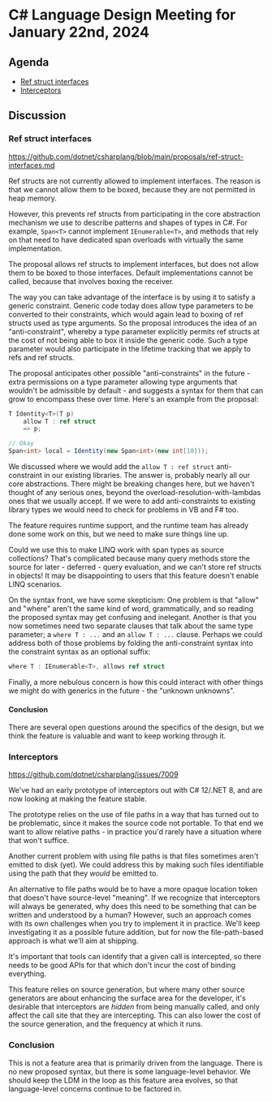 # C# Language Design Meeting for January 22nd, 2024

## Agenda

- [Ref struct interfaces](#ref-struct-interfaces)
- [Interceptors](#interceptors)

## Discussion

### Ref struct interfaces

https://github.com/dotnet/csharplang/blob/main/proposals/ref-struct-interfaces.md

Ref structs are not currently allowed to implement interfaces. The reason is that we cannot allow them to be boxed, because they are not permitted in heap memory. 

However, this prevents ref structs from participating in the core abstraction mechanism we use to describe patterns and shapes of types in C#. For example, `Span<T>` cannot implement `IEnumerable<T>`, and methods that rely on that need to have dedicated span overloads with virtually the same implementation.

The proposal allows ref structs to implement interfaces, but does not allow them to be boxed to those interfaces. Default implementations cannot be called, because that involves boxing the receiver. 

The way you can take advantage of the interface is by using it to satisfy a generic constraint. Generic code today does allow type parameters to be converted to their constraints, which would again lead to boxing of ref structs used as type arguments. So the proposal introduces the idea of an "anti-constraint", whereby a type parameter explicitly permits ref structs at the cost of not being able to box it inside the generic code. Such a type parameter would also participate in the lifetime tracking that we apply to refs and ref structs.

The proposal anticipates other possible "anti-constraints" in the future - extra permissions on a type parameter allowing type arguments that wouldn't be admissible by default - and suggests a syntax for them that can grow to encompass these over time. Here's an example from the proposal:

``` c#
T Identity<T>(T p)
    allow T : ref struct
    => p;

// Okay
Span<int> local = Identity(new Span<int>(new int[10]));
```

We discussed where we would add the `allow T : ref struct` anti-constraint in our existing libraries. The answer is, probably nearly all our core abstractions. There might be breaking changes here, but we haven't thought of any serious ones, beyond the overload-resolution-with-lambdas ones that we usually accept. If we were to add anti-constraints to existing library types we would need to check for problems in VB and F# too.

The feature requires runtime support, and the runtime team has already done some work on this, but we need to make sure things line up.

Could we use this to make LINQ work with span types as source collections? That's complicated because many query methods store the source for later - deferred - query evaluation, and we can't store ref structs in objects! It may be disappointing to users that this feature doesn't enable LINQ scenarios.

On the syntax front, we have some skepticism: One problem is that "allow" and "where" aren't the same kind of word, grammatically, and so reading the proposed syntax may get confusing and inelegant. Another is that you now sometimes need two separate clauses that talk about the same type parameter; a `where T : ...` and an `allow T : ...` clause. Perhaps we could address both of those problems by folding the anti-constraint syntax into the constraint syntax as an optional suffix:

``` c#
where T : IEnumerable<T>, allows ref struct
```

Finally, a more nebulous concern is how this could interact with other things we might do with generics in the future - the "unknown unknowns".

#### Conclusion

There are several open questions around the specifics of the design, but we think the feature is valuable and want to keep working through it.

### Interceptors

https://github.com/dotnet/csharplang/issues/7009

We've had an early prototype of interceptors out with C# 12/.NET 8, and are now looking at making the feature stable.

The prototype relies on the use of file paths in a way that has turned out to be problematic, since it makes the source code not portable. To that end we want to allow relative paths - in practice you'd rarely have a situation where that won't suffice. 

Another current problem with using file paths is that files sometimes aren't emitted to disk (yet). We could address this by making such files identifiable using the path that they *would* be emitted to. 

An alternative to file paths would be to have a more opaque location token that doesn't have source-level "meaning". If we recognize that interceptors will always be generated, why does this need to be something that can be written and understood by a human? However, such an approach comes with its own challenges when you try to implement it in practice. We'll keep investigating it as a possible future addition, but for now the file-path-based approach is what we'll aim at shipping.

It's important that tools can identify that a given call is intercepted, so there needs to be good APIs for that which don't incur the cost of binding everything.

This feature relies on source generation, but where many other source generators are about enhancing the surface area for the developer, it's desirable that interceptors are *hidden* from being manually called, and only affect the call site that they are intercepting. This can also lower the cost of the source generation, and the frequency at which it runs.

### Conclusion

This is not a feature area that is primarily driven from the language. There is no new proposed syntax, but there is some language-level behavior. We should keep the LDM in the loop as this feature area evolves, so that language-level concerns continue to be factored in.